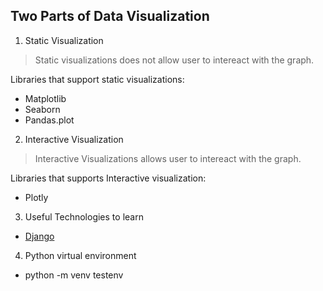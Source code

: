 ## Two Parts of Data Visualization

1. Static Visualization
> Static visualizations does not allow user to intereact with the graph.

Libraries that support static visualizations:
  - Matplotlib
  - Seaborn
  - Pandas.plot

2. Interactive Visualization
> Interactive Visualizations allows user to intereact with the graph.

Libraries that supports Interactive visualization:
  - Plotly 



3. Useful Technologies to learn
 - [Django](https://www.djangoproject.com)


4. Python virtual environment
 - python -m venv testenv
